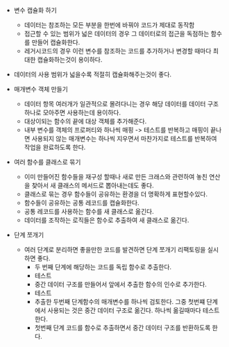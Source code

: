 - 변수 캡슐화 하기
    - 데이터는 참조하는 모든 부분을 한번에 바꿔야 코드가 제대로 동작함
    - 접근할 수 있는 범위가 넓은 데이터의 경우 그 데이터로의 접근을 독점하는
      함수를 만들어 캡슐화한다.
    - 레거시코드의 경우 이런 변수를 참조하는 코드를 추가하거나 변경할 때마다
      최대한 캡슐화하는것이 용이하다.
- 데이터의 사용 범위가 넓을수록 적절히 캡슐화해주는것이 좋다.
- 매개변수 객체 만들기
    - 데이터 항목 여러개가 일관적으로 몰려다니는 경우 해당 데이터를 데이터 구조 하나로 모아주면 사용하는데 용이하다.
    - 대상이되는 함수의 끝에 대상 객체를 추가해준다.
    - 내부 변수를 객체의 프로퍼티와 하나씩 매핑 -> 테스트를 반복하고 매핑이 끝나면
      사용되지 않는 매개변수는 하나씩 지우면서 마찬가지로 테스트를 반복하여 작업을 완료하도록 한다.
- 여러 함수를 클래스로 묶기
    - 이미 만들어진 함수들을 재구성 할때나 새로 만든 크래스와 관련하여 놓친 연산을 찾아서 새 클래스의 메서드로 뽑아내는데도 좋다.
    - 클래스로 묶는 경우 함수들이 공유하는 환경을 더 명확하게 표현할수있다.
    - 함수들이 공유하는 공통 레코드를 캡슐화한다.
    - 공통 레코드를 사용하는 함수를 새 클래스로 옮긴다.
    - 데이터를 조작하는 로직들은 함수로 추출하여 새 클래스로 옮긴다.

- 단계 쪼개기
  - 여러 단계로 분리하면 좋을만한 코드를 발견하면 단계 쪼개기 리팩토링을 실시하면 좋다.
    - 두 번째 단계에 해당하는 코드를 독립 함수로 추출한다.
    - 테스트
    - 중간 데이터 구조를 만들어서 앞에서 추출한 함수의 인수로 추가한다.
    - 테스트
    - 추출한 두번째 단계함수의 매개변수를 하나씩 검토한다. 그중 첫번쨰 단계에서 사용되는 것은 중간 데이터 구조로 옮긴다. 하나씩 옮길때마다 테스트한다.
    - 첫번째 단계 코드를 함수로 추출하면서 중간 데이터 구조를 반환하도록 한다.